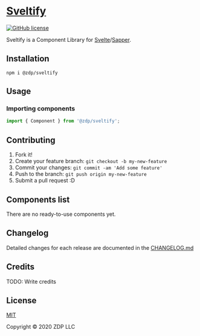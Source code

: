 # [Sveltify](https://sveltify.dev)

<p>
  <a href="https://github.com/zdproduction/sveltify/blob/master/LICENSE">
    <img alt="GitHub license" src="https://img.shields.io/github/license/zdproduction/sveltify?style=plastic">
  </a>
</p>

Sveltify is a Component Library for [Svelte](https://svelte.dev)/[Sapper](https://sapper.svelte.dev).

## Installation

```shell
npm i @zdp/sveltify
```


## Usage

### Importing components

```js
import { Component } from '@zdp/sveltify';
```

## Contributing

1. Fork it!
1. Create your feature branch: `git checkout -b my-new-feature`
1. Commit your changes: `git commit -am 'Add some feature'`
1. Push to the branch: `git push origin my-new-feature`
1. Submit a pull request :D

## Components list

There are no ready-to-use components yet.

## Changelog

Detailed changes for each release are documented in the [CHANGELOG.md](https://github.com/zdproduction/sveltify/blob/master/CHANGELOG.md)

## Credits

TODO: Write credits

## License

[MIT](LICENSE)  

Copyright &copy; 2020 ZDP LLC
